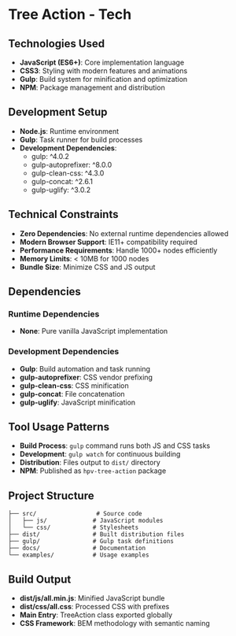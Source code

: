 # Tree Action - Tech

## Technologies Used
- **JavaScript (ES6+)**: Core implementation language
- **CSS3**: Styling with modern features and animations
- **Gulp**: Build system for minification and optimization
- **NPM**: Package management and distribution

## Development Setup
- **Node.js**: Runtime environment
- **Gulp**: Task runner for build processes
- **Development Dependencies**:
  - gulp: ^4.0.2
  - gulp-autoprefixer: ^8.0.0
  - gulp-clean-css: ^4.3.0
  - gulp-concat: ^2.6.1
  - gulp-uglify: ^3.0.2

## Technical Constraints
- **Zero Dependencies**: No external runtime dependencies allowed
- **Modern Browser Support**: IE11+ compatibility required
- **Performance Requirements**: Handle 1000+ nodes efficiently
- **Memory Limits**: < 10MB for 1000 nodes
- **Bundle Size**: Minimize CSS and JS output

## Dependencies
### Runtime Dependencies
- **None**: Pure vanilla JavaScript implementation

### Development Dependencies
- **Gulp**: Build automation and task running
- **gulp-autoprefixer**: CSS vendor prefixing
- **gulp-clean-css**: CSS minification
- **gulp-concat**: File concatenation
- **gulp-uglify**: JavaScript minification

## Tool Usage Patterns
- **Build Process**: `gulp` command runs both JS and CSS tasks
- **Development**: `gulp watch` for continuous building
- **Distribution**: Files output to `dist/` directory
- **NPM**: Published as `hpv-tree-action` package

## Project Structure
```
├── src/                 # Source code
│   ├── js/             # JavaScript modules
│   └── css/            # Stylesheets
├── dist/               # Built distribution files
├── gulp/               # Gulp task definitions
├── docs/               # Documentation
└── examples/           # Usage examples
```

## Build Output
- **dist/js/all.min.js**: Minified JavaScript bundle
- **dist/css/all.css**: Processed CSS with prefixes
- **Main Entry**: TreeAction class exported globally
- **CSS Framework**: BEM methodology with semantic naming